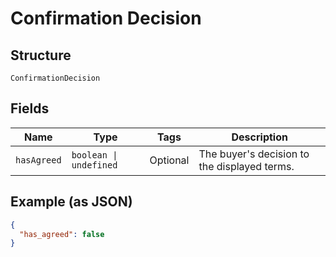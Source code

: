 <!-- Optimized: 2025-10-06 -->
<!-- RPM: 1.6.2.1.1.6.2.1_confirmation-decision_20251006 -->
<!-- Session: E2E RPM DNA Application -->
<!-- AOM: RND (Reggie & Dro) -->
<!-- COI: TECHNOLOGY -->
<!-- RPM: HIGH -->
<!-- ACTION: BUILD -->

# Confirmation Decision

## Structure

`ConfirmationDecision`

## Fields

| Name | Type | Tags | Description |
|  --- | --- | --- | --- |
| `hasAgreed` | `boolean \| undefined` | Optional | The buyer's decision to the displayed terms. |

## Example (as JSON)

```json
{
  "has_agreed": false
}
```
